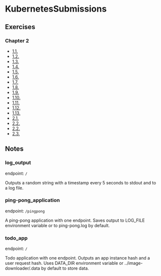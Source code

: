 # KubernetesSubmissions

## Exercises

### Chapter 2

- [1.1.](https://github.com/patrikwm/KubernetesSubmissions/tree/1.1/log_output/)
- [1.2.](https://github.com/patrikwm/KubernetesSubmissions/tree/1.2/todo_app/)
- [1.3.](https://github.com/patrikwm/KubernetesSubmissions/tree/1.3/log_output/)
- [1.4.](https://github.com/patrikwm/KubernetesSubmissions/tree/1.4/todo_app/)
- [1.5.](https://github.com/patrikwm/KubernetesSubmissions/tree/1.5/todo_app/)
- [1.6.](https://github.com/patrikwm/KubernetesSubmissions/tree/1.6/todo_app/)
- [1.7.](https://github.com/patrikwm/KubernetesSubmissions/tree/1.7/log_output/)
- [1.8.](https://github.com/patrikwm/KubernetesSubmissions/tree/1.8/todo_app/)
- [1.9.](https://github.com/patrikwm/KubernetesSubmissions/tree/1.9/ping-pong_application/)
- [1.10.](https://github.com/patrikwm/KubernetesSubmissions/tree/1.10/log_output/)
- [1.11.](https://github.com/patrikwm/KubernetesSubmissions/tree/1.11/log_output/)
- [1.12.](https://github.com/patrikwm/KubernetesSubmissions/tree/1.12/todo_app/)
- [1.13.](https://github.com/patrikwm/KubernetesSubmissions/tree/1.13/todo_app/)
- [2.1.](https://github.com/patrikwm/KubernetesSubmissions/tree/2.1/log_output/)
- [2.2.](https://github.com/patrikwm/KubernetesSubmissions/tree/2.2/todo-app/)
- [2.2.](https://github.com/patrikwm/KubernetesSubmissions/tree/2.2/todo-app/)
- [2.3.](https://github.com/patrikwm/KubernetesSubmissions/tree/2.3/log_output/)



## Notes


### log_output

endpoint: `/`

Outputs a random string with a timestamp every 5 seconds to stdout and to a log file.

### ping-pong_application

endpoint: `/pingpong`

A ping-pong application with one endpoint. Saves output to LOG_FILE environment variable or to ping-pong.log by default.


### todo_app

endpoint: `/`

Todo application with one endpoint. Outputs an app instance hash and a user request hash. Uses DATA_DIR environment variable or ../image-downloader/.data by default to store data.